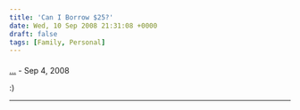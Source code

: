 ```yaml
---
title: 'Can I Borrow $25?'
date: Wed, 10 Sep 2008 21:31:08 +0000
draft: false
tags: [Family, Personal]
---
```



#### 
[...]( "cliff@aaa-.com") - <time datetime="2008-09-11 03:22:15">Sep 4, 2008</time>

:)
<hr />
